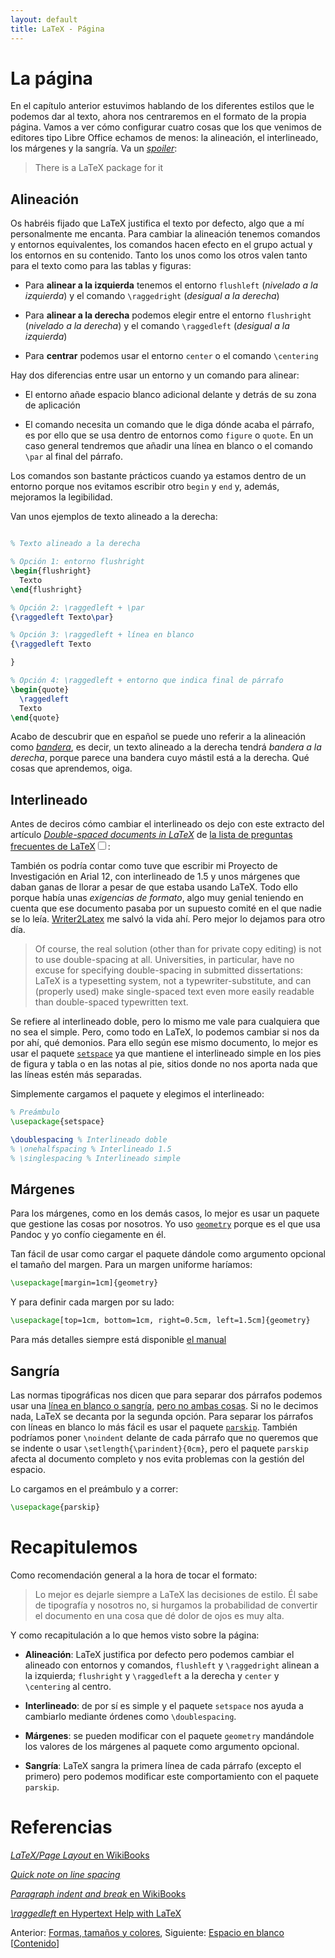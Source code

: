 ```yaml
---
layout: default
title: LaTeX - Página
---
```


# La página

En el capítulo anterior estuvimos hablando de los diferentes estilos
que le podemos dar al texto, ahora nos centraremos en el formato de la
propia página. Vamos a ver cómo configurar cuatro cosas que los que
venimos de editores tipo Libre Office echamos de menos: la alineación,
el interlineado, los márgenes y la sangría. Va un [*spoiler*][xkcd]:

> There is a LaTeX package for it

[xkcd]: https://www.xkcd.com/378/

## Alineación

Os habréis fijado que LaTeX justifica el texto por defecto, algo que a
mí personalmente me encanta. Para cambiar la alineación tenemos
comandos y entornos equivalentes, los comandos hacen efecto en el
grupo actual y los entornos en su contenido. Tanto los unos como los
otros valen tanto para el texto como para las tablas y figuras:
 
* Para **alinear a la izquierda** tenemos el entorno `flushleft`
  (*nivelado a la izquierda*) y el comando `\raggedright` (*desigual a
  la derecha*)
  
* Para **alinear a la derecha** podemos elegir entre el entorno
  `flushright` (*nivelado a la derecha*) y el comando `\raggedleft`
  (*desigual a la izquierda*)
  
* Para **centrar** podemos usar el entorno `center` o el comando
  `\centering`

Hay dos diferencias entre usar un entorno y un comando para alinear:

* El entorno añade espacio blanco adicional delante y detrás de su
  zona de aplicación

* El comando necesita un comando que le diga dónde acaba el párrafo,
  es por ello que se usa dentro de entornos como `figure` o
  `quote`. En un caso general tendremos que añadir una línea en blanco
  o el comando `\par` al final del párrafo.

Los comandos son bastante prácticos cuando ya estamos dentro de un
entorno porque nos evitamos escribir otro `begin` y `end` y, además,
mejoramos la legibilidad.

Van unos ejemplos de texto alineado a la derecha:

```latex

% Texto alineado a la derecha

% Opción 1: entorno flushright
\begin{flushright}
  Texto
\end{flushright}

% Opción 2: \raggedleft + \par
{\raggedleft Texto\par}

% Opción 3: \raggedleft + línea en blanco
{\raggedleft Texto

}

% Opción 4: \raggedleft + entorno que indica final de párrafo
\begin{quote}
  \raggedleft
  Texto
\end{quote}
```

Acabo de descubrir que en español se puede uno referir a la alineación
como [*bandera*][bandera], es decir, un texto alineado a la derecha
tendrá *bandera a la derecha*, porque parece una bandera cuyo mástil
está a la derecha. Qué cosas que aprendemos, oiga.

[bandera]: http://glosariografico.com/bandera

## Interlineado

Antes de deciros cómo cambiar el interlineado os dejo con este
extracto del artículo
[*Double-spaced documents in LaTeX*][faq-linespace] de
[la lista de preguntas frecuentes de LaTeX<label for="personal" class="margin-toggle
sidenote-number"></label><input type="checkbox" id="personal"
class="margin-toggle"/>][lista]:

<span class="sidenote">También os podría contar
como tuve que escribir mi Proyecto de Investigación en Arial 12, con
interlineado de 1.5 y unos márgenes que daban ganas de llorar a pesar
de que estaba usando LaTeX. Todo ello porque había unas <i>exigencias
de formato</i>, algo muy genial teniendo en cuenta que ese documento
pasaba por un supuesto comité en el que nadie se lo leía. <a
href="http://writer2latex.sourceforge.net/">Writer2Latex</a> me salvó
la vida ahí. Pero mejor lo dejamos para otro día.</span>

[faq-linespace]: http://www.tex.ac.uk/FAQ-linespace.html
[lista]: http://www.tex.ac.uk/index.html

> Of course, the real solution (other than for private copy editing)
> is not to use double-spacing at all. Universities, in particular,
> have no excuse for specifying double-spacing in submitted
> dissertations: LaTeX is a typesetting system, not a
> typewriter-substitute, and can (properly used) make single-spaced
> text even more easily readable than double-spaced typewritten text.

Se refiere al interlineado doble, pero lo mismo me vale para
cualquiera que no sea el simple. Pero, como todo en LaTeX, lo podemos
cambiar si nos da por ahí, qué demonios. Para ello según ese mismo
documento, lo mejor es usar el paquete [`setspace`][setspace] ya que
mantiene el interlineado simple en los pies de figura y tabla o en las
notas al pie, sitios donde no nos aporta nada que las líneas estén más
separadas.

Simplemente cargamos el paquete y elegimos el interlineado:

```latex
% Preámbulo
\usepackage{setspace}

\doublespacing % Interlineado doble
% \onehalfspacing % Interlineado 1.5
% \singlespacing % Interlineado simple
```

[setspace]: https://www.ctan.org/pkg/setspace

## Márgenes

Para los márgenes, como en los demás casos, lo mejor es usar un
paquete que gestione las cosas por nosotros. Yo uso
[`geometry`][geometry] porque es el que usa Pandoc y yo confío
ciegamente en él.

Tan fácil de usar como cargar el paquete dándole como argumento
opcional el tamaño del margen. Para un margen uniforme haríamos:

```latex
\usepackage[margin=1cm]{geometry}
```

Y para definir cada margen por su lado:

```latex
\usepackage[top=1cm, bottom=1cm, right=0.5cm, left=1.5cm]{geometry}
```

Para más detalles siempre está disponible [el manual][man]

[geometry]: http://ctan.org/pkg/geometry
[man]: http://osl.ugr.es/CTAN/macros/latex/contrib/geometry/geometry.pdf

## Sangría

Las normas tipográficas nos dicen que para separar dos párrafos
podemos usar una [línea en blanco o sangría][separar],
[pero no ambas cosas][cojones]. Si no le decimos nada, LaTeX se
decanta por la segunda opción. Para separar los párrafos con líneas en
blanco lo más fácil es usar el paquete [`parskip`][parskip]. También
podríamos poner `\noindent` delante de cada párrafo que no queremos
que se indente o usar `\setlength{\parindent}{0cm}`, pero el paquete
`parskip` afecta al documento completo y nos evita problemas con la
gestión del espacio.

[separar]: http://practicaltypography.com/first-line-indents.html
[parskip]: http://ctan.org/pkg/parskip
[cojones]: https://www.youtube.com/watch?v=LbDMJ5YMaxM

Lo cargamos en el preámbulo y a correr:

```latex
\usepackage{parskip}
```

# Recapitulemos

Como recomendación general a la hora de tocar el formato:

> Lo mejor es dejarle siempre a LaTeX las decisiones de estilo. Él
> sabe de tipografía y nosotros no, si hurgamos la probabilidad de
> convertir el documento en una cosa que dé dolor de ojos es muy alta.

Y como recapitulación a lo que hemos visto sobre la página:

* **Alineación**: LaTeX justifica por defecto pero podemos cambiar el
  alineado con entornos y comandos, `flushleft` y `\raggedright`
  alinean a la izquierda; `flushright` y `\raggedleft` a la derecha y
  `center` y `\centering` al centro.
 
* **Interlineado**: de por sí es simple y el paquete `setspace` nos
  ayuda a cambiarlo mediante órdenes como `\doublespacing`.

* **Márgenes**: se pueden modificar con el paquete `geometry` mandándole
  los valores de los márgenes al paquete como argumento opcional.

* **Sangría**: LaTeX sangra la primera línea de cada párrafo (excepto
  el primero) pero podemos modificar este  comportamiento con el
  paquete `parskip`.

# Referencias

[*LaTeX/Page Layout* en WikiBooks](https://en.wikibooks.org/wiki/LaTeX/Page_Layout)

[*Quick note on line spacing*](http://texblog.org/2011/09/30/quick-note-on-line-spacing/)

[*Paragraph indent and break* en WikiBooks](https://en.wikibooks.org/wiki/LaTeX/Paragraph_Formatting#Paragraph_indent_and_break)

[*\raggedleft* en Hypertext Help with LaTeX](https://www.phy.duke.edu/~rgb/General/latex/ltx-300.html)

<div>
<p> Anterior: <a href="{{ site.github.url
}}/Contenido/07.Formato.html">Formas, tamaños y colores</a>,
Siguiente: <a href="{{ site.github.url
}}/Contenido/09.Espacio.html">Espacio en blanco</a> [<a href="{{ site.github.url }}/">Contenido</a>]</p>
</div>
